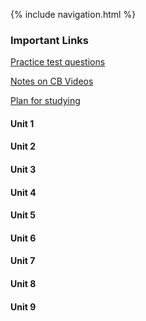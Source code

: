 {% include navigation.html %}

### Important Links
[Practice test questions](https://apcentral.collegeboard.org/courses/ap-computer-science-a/exam/past-exam-questions)

[Notes on CB Videos](https://docs.google.com/document/d/1EKNbZsHvQ8kusJU4IEqVrw9UcIpYzHaJNNrBwNbfsPo/edit?usp=sharing)

[Plan for studying](https://docs.google.com/document/d/1kZC8lV6chwsWiojjn97RJwg2PzJDCukfUQWWPNPf3HY/edit?usp=sharing)

#### Unit 1

#### Unit 2

#### Unit 3

#### Unit 4

#### Unit 5

#### Unit 6

#### Unit 7

#### Unit 8

#### Unit 9
